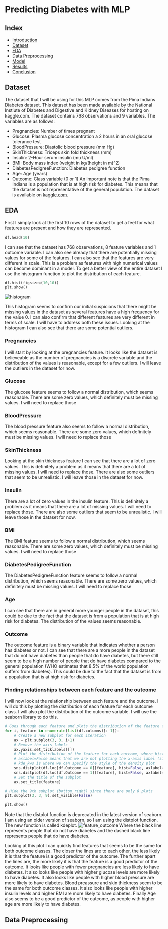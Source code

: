 # Predicting Diabetes with MLP

## Index
- [Introduction](#introduction)
- [Dataset](#dataset)
- [EDA](#eda)
- [Data Preprocessing](#data-preprocessing)
- [Model](#model)
- [Results](#results)
- [Conclusion](#conclusion)

## Dataset
The dataset that I will be using for this MLP comes from the Pima Indians Diabetes dataset. This dataset has been made available by the National Instiute of Diabetes and Digestive and Kidney Diseases for hosting on kaggle.com. The dataset contains 768 observations and 9 variables. The variables are as follows:
- Pregnancies: Number of times pregnant
- Glucose: Plasma glucose concentration a 2 hours in an oral glucose tolerance test
- BloodPressure: Diastolic blood pressure (mm Hg)
- SkinThickness: Triceps skin fold thickness (mm)
- Insulin: 2-Hour serum insulin (mu U/ml) 
- BMI: Body mass index (weight in kg/(height in m)^2)
- DiabetesPedigreeFunction: Diabetes pedigree function
- Age: Age (years)
- Outcome: Class variable (0 or 1)
An important note is that the Pima Indians is a population that is at high risk for diabetes. This means that the dataset is not representative of the general population. The dataset is available on [kaggle.com](https://www.kaggle.com/uciml/pima-indians-diabetes-database).

## EDA
First I simply look at the first 10 rows of the dataset to get a feel for what features are present and how they are represented.
```python
df.head(10)
```
I can see that the dataset has 768 observations, 8 feature variables and 1 outcome variable. I can also see already that there are potentially missing values for some of the features. I can also see that the features are very different in scale. This is a problem as features with high numerical values can become dominant in a model. To get a better view of the entire dataset I use the histogram function to plot the distribution of each feature.
```python
df.hist(figsize=(10,10))
plt.show()
```
![histogram](figures/histogram.png)

This histogram seems to confirm our initial suspicions that there might be missing values in the dataset as several features have a high frequency for the value 0. I can also confirm that different features are very different in terms of scale. I will have to address both these issues. Looking at the histogram I can also see that there are some potential outliers.
### Pregnancies
I will start by looking at the pregnancies feature. It looks like the dataset is believeable as the number of pregnancies is a discrete variable and the distribution of the values is reasonable, except for a few outliers. I will leave the outliers in the dataset for now.
### Glucose
The glucose feature seems to follow a normal distribution, which seems reasonable. There are some zero values, which definitely must be missing values. I will need to replace those
### BloodPressure
The blood pressure feature also seems to follow a normal distribution, which seems reasonable. There are some zero values, which definitely must be missing values. I will need to replace those
### SkinThickness
Looking at the skin thickness feature I can see that there are a lot of zero values. This is definitely a problem as it means that there are a lot of missing values. I will need to replace those. There are also some outliers that seem to be unrealistic. I will leave those in the dataset for now.
### Insulin
There are a lot of zero values in the insulin feature. This is definitely a problem as it means that there are a lot of missing values. I will need to replace those. There are also some outliers that seem to be unrealistic. I will leave those in the dataset for now.
### BMI
The BMI feature seems to follow a normal distribution, which seems reasonable. There are some zero values, which definitely must be missing values. I will need to replace those
### DiabetesPedigreeFunction
The DiabetesPedigreeFunction feature seems to follow a normal distribution, which seems reasonable. There are some zero values, which definitely must be missing values. I will need to replace those
### Age
I can see that there are in general more younger people in the dataset, this could be due to the fact that the dataset is from a population that is at high risk for diabetes. The distribution of the values seems reasonable.
### Outcome
The outcome feature is a binary variable that indicates whether a person has diabetes or not. I can see that there are a more people in the dataset that do not have diabetes than people that do have diabetes, but there still seem to be a high number of people that do have diabetes compared to the general population (WHO estimates that 8.5% of the world population suffers from diabetes). This could be due to the fact that the dataset is from a population that is at high risk for diabetes.

### Finding relationships between each feature and the outcome
I will now look at the relationship between each feature and the outcome. I will do this by plotting the distribution of each feature for each outcome class. I will also plot the distribution of the outcome variable. I will use the seaborn library to do this.
```python
# Goes through each feature and plots the distribution of the feature for each outcome
for i, feature in enumerate(list(df.columns)[:-1]):
    # Create a new subplot for each iteration
    ax = plt.subplot(3, 3, i+1)
    # Remove the axis labels
    ax.yaxis.set_ticklabels([])
    # Plot the distribution of the feature for each outcome, where hist=False means that we are not plotting a histogram, but a density plot
    # axlabel=False means that we are not plotting the x-axis label (since we are plotting multiple plots in the same subplot)
    # kde_kws is where we can specify the style of the density plot
    sns.distplot(df.loc[df.Outcome == 0][feature], hist=False, axlabel=False, kde_kws={'linestyle':'-', 'color':'black', 'label':'No Diabetes'})
    sns.distplot(df.loc[df.Outcome == 1][feature], hist=False, axlabel=False, kde_kws={'linestyle':'--', 'color':'black', 'label':'Diabetes'})
    # Set the title of the subplot
    ax.set_title(feature)

# Hide the 9th subplot (bottom right) since there are only 8 plots
plt.subplot(3, 3, 9).set_visible(False)

plt.show()
```
Note that the distplot function is deprecated in the latest version of seaborn. I am using an older version of seaborn, so I am using the distplot function. The new function is called kdeplot.
![feature_outcome](figures/sns_feature_outcome.png)
Where the black line represents people that do not have diabetes and the dashed black line represents people that do have diabetes.

Looking at this plot I can quickly find features that seems to be the same for both outcome classes. The closer the lines are to each other, the less likely it is that the feature is a good predictor of the outcome. The further apart the lines are, the more likely it is that the feature is a good predictor of the outcome. It looks like people with fewer pregnancies are less likely to have diabetes. It also looks like people with higher glucose levels are more likely to have diabetes. It also looks like people with higher blood pressure are more likely to have diabetes. Blood preassure and skin thickness seem to be the same for both outcome classes. It also looks like people with higher insulin levels and higher BMI are more likely to have diabetes. Finally Age also seems to be a good predictor of the outcome, as people with higher age are more likely to have diabetes.

## Data Preprocessing
